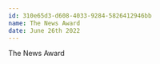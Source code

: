 ```yaml
---
id: 310e65d3-d608-4033-9284-5826412946bb
name: The News Award
date: June 26th 2022
---
```


The News Award

